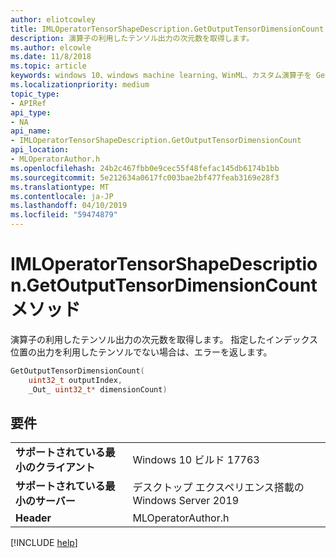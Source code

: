 ```yaml
---
author: eliotcowley
title: IMLOperatorTensorShapeDescription.GetOutputTensorDimensionCount メソッド
description: 演算子の利用したテンソル出力の次元数を取得します。
ms.author: elcowle
ms.date: 11/8/2018
ms.topic: article
keywords: windows 10、windows machine learning、WinML、カスタム演算子を GetOutputTensorDimensionCount
ms.localizationpriority: medium
topic_type:
- APIRef
api_type:
- NA
api_name:
- IMLOperatorTensorShapeDescription.GetOutputTensorDimensionCount
api_location:
- MLOperatorAuthor.h
ms.openlocfilehash: 24b2c467fbb0e9cec55f48fefac145db6174b1bb
ms.sourcegitcommit: 5e212634a0617fc003bae2bf477feab3169e28f3
ms.translationtype: MT
ms.contentlocale: ja-JP
ms.lasthandoff: 04/10/2019
ms.locfileid: "59474879"
---
```

# <a name="imloperatortensorshapedescriptiongetoutputtensordimensioncount-method"></a>IMLOperatorTensorShapeDescription.GetOutputTensorDimensionCount メソッド

演算子の利用したテンソル出力の次元数を取得します。 指定したインデックス位置の出力を利用したテンソルでない場合は、エラーを返します。

```cpp
GetOutputTensorDimensionCount(
    uint32_t outputIndex, 
    _Out_ uint32_t* dimensionCount)
```

## <a name="requirements"></a>要件

| | |
|-|-|
| **サポートされている最小のクライアント** | Windows 10 ビルド 17763 |
| **サポートされている最小のサーバー** | デスクトップ エクスペリエンス搭載の Windows Server 2019 |
| **Header** | MLOperatorAuthor.h |

[!INCLUDE [help](../includes/get-help.md)]
